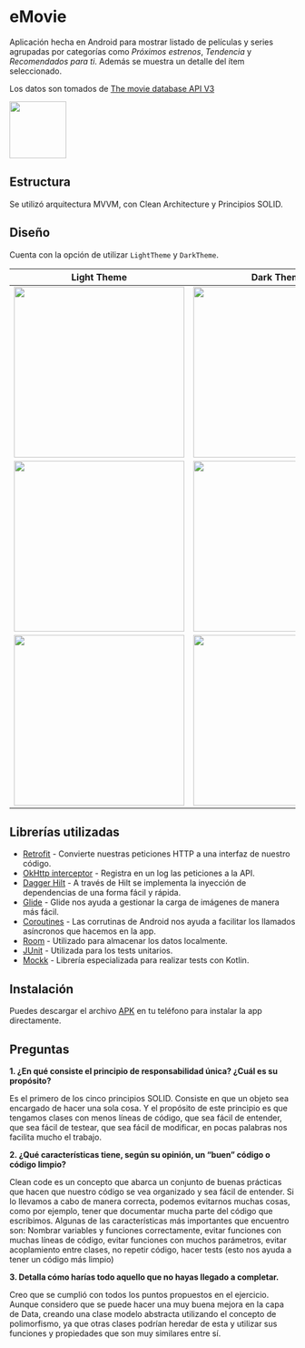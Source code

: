 # eMovie
Aplicación hecha en Android para mostrar listado de películas y series agrupadas por categorías como *Próximos estrenos*, *Tendencia* y *Recomendados para ti*. Además se muestra un detalle del ítem seleccionado.

Los datos son tomados de [The movie database API V3](https://developers.themoviedb.org/3/getting-started/introduction)

<img src="https://www.themoviedb.org/assets/2/v4/logos/v2/blue_short-8e7b30f73a4020692ccca9c88bafe5dcb6f8a62a4c6bc55cd9ba82bb2cd95f6c.svg" width="100"/>

## Estructura
Se utilizó arquitectura MVVM, con Clean Architecture y Principios SOLID.

## Diseño
Cuenta con la opción de utilizar `LightTheme` y `DarkTheme`.

| Light Theme | Dark Theme |
| :------------: | :------------: |
| <img src="https://user-images.githubusercontent.com/33495370/187045438-ae01c313-f7d0-4eaf-8c4b-a70056075191.png" width="300"/> | <img src="https://user-images.githubusercontent.com/33495370/187045448-77c52eba-ac60-40e6-b8fa-9a8ef7266199.png" width="300"/> |
| <img src="https://user-images.githubusercontent.com/33495370/187045441-9946e4c1-4009-427e-b81f-193a9b23b12e.png" width="300"/> | <img src="https://user-images.githubusercontent.com/33495370/187045449-9eaebd02-9e2e-4829-9929-862e7d438f6c.png" width="300"/> |
| <img src="https://user-images.githubusercontent.com/33495370/187045444-53880141-fb25-416e-a236-048d254d2dd6.png" width="300"/> | <img src="https://user-images.githubusercontent.com/33495370/187045450-a1dfbc1f-4ae3-40f0-9ca8-41e4ef60ab60.png" width="300"/> |

## Librerías utilizadas
 - [Retrofit](https://square.github.io/retrofit/) - Convierte nuestras peticiones HTTP a una interfaz de nuestro código.
 - [OkHttp interceptor](https://github.com/square/okhttp/tree/master/okhttp-logging-interceptor) - Registra en un log las peticiones a la API.
 - [Dagger Hilt](https://dagger.dev/hilt/) - A través de Hilt se implementa la inyección de dependencias de una forma fácil y rápida.
 - [Glide](https://github.com/bumptech/glide) - Glide nos ayuda a gestionar la carga de imágenes de manera más fácil.
 - [Coroutines](https://developer.android.com/kotlin/coroutines) - Las corrutinas de Android nos ayuda a facilitar los llamados asíncronos que hacemos en la app.
 - [Room](https://developer.android.com/training/data-storage/room) - Utilizado para almacenar los datos localmente.
 - [JUnit](https://junit.org/junit4/) - Utilizada para los tests unitarios.
 - [Mockk](https://mockk.io/) - Librería especializada para realizar tests con Kotlin.
 
## Instalación
Puedes descargar el archivo [APK]() en tu teléfono para instalar la app directamente.

## Preguntas
**1. ¿En qué consiste el principio de responsabilidad única? ¿Cuál es su propósito?**

Es el primero de los cinco principios SOLID. Consiste en que un objeto sea encargado de hacer una sola cosa. Y el propósito de este principio es que tengamos clases con menos líneas de código, que sea fácil de entender, que sea fácil de testear, que sea fácil de modificar, en pocas palabras nos facilita mucho el trabajo.

**2. ¿Qué características tiene, según su opinión, un “buen” código o código limpio?**

Clean code es un concepto que abarca un conjunto de buenas prácticas que hacen que nuestro código se vea organizado y sea fácil de entender. Si lo llevamos a cabo de manera correcta, podemos evitarnos muchas cosas, como por ejemplo, tener que documentar mucha parte del código que escribimos. Algunas de las características más importantes que encuentro son:
Nombrar variables y funciones correctamente, evitar funciones con muchas líneas de código, evitar funciones con muchos parámetros, evitar acoplamiento entre clases, no repetir código, hacer tests (esto nos ayuda a tener un código más limpio)

**3. Detalla cómo harías todo aquello que no hayas llegado a completar.**

Creo que se cumplió con todos los puntos propuestos en el ejercicio.
Aunque considero que se puede hacer una muy buena mejora en la capa de Data, creando una clase modelo abstracta utilizando el concepto de polimorfismo, ya que otras clases podrían heredar de esta y utilizar sus funciones y propiedades que son muy similares entre sí.
